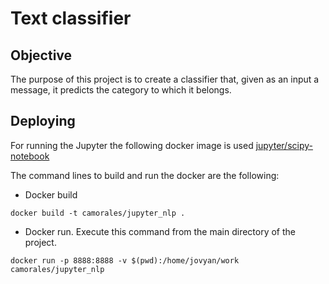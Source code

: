 # Text classifier 
## Objective 
The purpose of this project is to create a classifier that, given as an input a message, 
it predicts the category to which it belongs.

## Deploying

For running the Jupyter the following docker image is used [jupyter/scipy-notebook](https://hub.docker.com/r/jupyter/scipy-notebook) 

The command lines to build and run the docker are the following: 
- Docker build 
```
docker build -t camorales/jupyter_nlp . 
```
- Docker run. Execute this command from the main directory of the project.
```
docker run -p 8888:8888 -v $(pwd):/home/jovyan/work camorales/jupyter_nlp
```